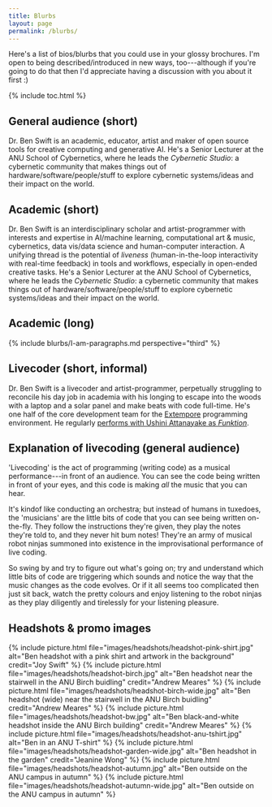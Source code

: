 ```yaml
---
title: Blurbs
layout: page
permalink: /blurbs/
---
```


Here's a list of bios/blurbs that you could use in your glossy brochures. I'm
open to being described/introduced in new ways, too---although if you're going
to do that then I'd appreciate having a discussion with you about it first :)

{% include toc.html %}

## General audience (short)

Dr. Ben Swift is an academic, educator, artist and maker of open source tools
for creative computing and generative AI. He's a Senior Lecturer at the ANU
School of Cybernetics, where he leads the _Cybernetic Studio_: a cybernetic
community that makes things out of hardware/software/people/stuff to explore
cybernetic systems/ideas and their impact on the world.

## Academic (short)

Dr. Ben Swift is an interdisciplinary scholar and artist-programmer with
interests and expertise in AI/machine learning, computational art & music,
cybernetics, data vis/data science and human-computer interaction. A unifying
thread is the potential of _liveness_ (human-in-the-loop interactivity with
real-time feedback) in tools and workflows, especially in open-ended creative
tasks. He's a Senior Lecturer at the ANU School of Cybernetics, where he leads
the _Cybernetic Studio_: a cybernetic community that makes things out of
hardware/software/people/stuff to explore cybernetic systems/ideas and their
impact on the world.

## Academic (long)

{% include blurbs/I-am-paragraphs.md perspective="third" %}

## Livecoder (short, informal)

Dr. Ben Swift is a livecoder and artist-programmer, perpetually struggling to
reconcile his day job in academia with his longing to escape into the woods with
a laptop and a solar panel and make beats with code full-time. He's one half of
the core development team for the
[Extempore](https://github.com/digego/extempore) programming environment. He
regularly [performs with Ushini Attanayake as
_Funktion_](https://vimeo.com/benswift).

## Explanation of livecoding (general audience)

'Livecoding' is the act of programming (writing code) as a musical
performance---in front of an audience. You can see the code being written in
front of your eyes, and this code is making _all_ the music that you can hear.

It's kindof like conducting an orchestra; but instead of humans in tuxedoes, the
'musicians' are the little bits of code that you can see being written
on-the-fly. They follow the instructions they're given, they play the notes
they're told to, and they never hit bum notes! They're an army of musical robot
ninjas summoned into existence in the improvisational performance of live
coding.

So swing by and try to figure out what's going on; try and understand which
little bits of code are triggering which sounds and notice the way that the
music changes as the code evolves. Or if it all seems too complicated then just
sit back, watch the pretty colours and enjoy listening to the robot ninjas as
they play diligently and tirelessly for your listening pleasure.

## Headshots & promo images

{% include picture.html file="images/headshots/headshot-pink-shirt.jpg" alt="Ben headshot with a pink shirt and artwork in the background" credit="Joy Swift" %}
{% include picture.html file="images/headshots/headshot-birch.jpg" alt="Ben headshot near the stairwell in the ANU Birch buidling" credit="Andrew Meares" %}
{% include picture.html file="images/headshots/headshot-birch-wide.jpg" alt="Ben headshot (wide) near the stairwell in the ANU Birch buidling" credit="Andrew Meares" %}
{% include picture.html file="images/headshots/headshot-bw.jpg" alt="Ben black-and-white headshot inside the ANU Birch building" credit="Andrew Meares" %}
{% include picture.html file="images/headshots/headshot-anu-tshirt.jpg" alt="Ben in an ANU T-shirt" %}
{% include picture.html file="images/headshots/headshot-garden-wide.jpg" alt="Ben headshot in the garden" credit="Jeanine Wong" %}
{% include picture.html file="images/headshots/headshot-autumn.jpg" alt="Ben outside on the ANU campus in autumn" %}
{% include picture.html file="images/headshots/headshot-autumn-wide.jpg" alt="Ben outside on the ANU campus in autumn" %}
